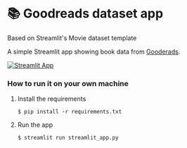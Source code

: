 # 📚 Goodreads dataset app
Based on Streamlit's Movie dataset template

A simple Streamlit app showing book data from [Gooderads](https://www.kaggle.com/datasets/). 

[![Streamlit App](https://static.streamlit.io/badges/streamlit_badge_black_white.svg)]()

### How to run it on your own machine

1. Install the requirements

   ```
   $ pip install -r requirements.txt
   ```

2. Run the app

   ```
   $ streamlit run streamlit_app.py
   ```
